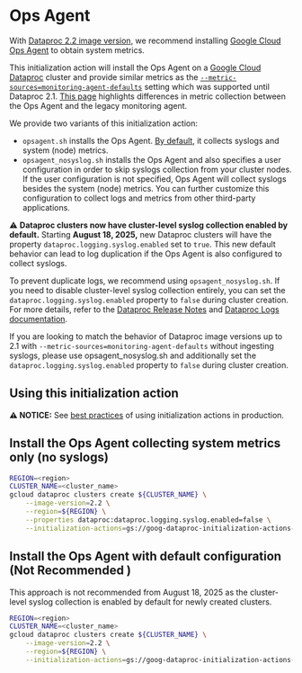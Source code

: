 # Ops Agent

With [Dataproc 2.2 image version](https://cloud.google.com/dataproc/docs/concepts/versioning/dataproc-release-2.2), we recommend installing [Google Cloud Ops Agent](https://cloud.google.com/stackdriver/docs/solutions/agents/ops-agent) to obtain system metrics. 

This initialization action will install the Ops Agent on a [Google Cloud Dataproc](https://cloud.google.com/dataproc) cluster and provide similar metrics as the [`--metric-sources=monitoring-agent-defaults`](https://cloud.google.com/dataproc/docs/guides/dataproc-metrics#monitoring_agent_metrics) setting which was supported until Dataproc 2.1.
[This page](https://cloud.google.com/monitoring/api/metrics_agent#oagent-vs-magent) highlights differences in metric collection between the Ops Agent and the legacy monitoring agent.

We provide two variants of this initialization action:
- `opsagent.sh` installs the Ops Agent. [By default](https://cloud.google.com/stackdriver/docs/solutions/agents/ops-agent/configuration#default), it collects syslogs and system (node) metrics.
- `opsagent_nosyslog.sh` installs the Ops Agent and also specifies a user configuration in order to skip syslogs collection from your cluster nodes. If the user configuration is not specified, Ops Agent will collect syslogs besides the system (node) metrics. You can further customize this configuration to collect logs and metrics from other third-party applications.

⚠️ **Dataproc clusters now have cluster-level syslog collection enabled by default.**  Starting **August 18, 2025,** new Dataproc clusters will have the property `dataproc.logging.syslog.enabled` set to `true`. This new default behavior can lead to log duplication if the Ops Agent is also configured to collect syslogs.

To prevent duplicate logs, we recommend using `opsagent_nosyslog.sh`. If you need to disable cluster-level syslog collection entirely, you can set the `dataproc.logging.syslog.enabled` property to `false` during cluster creation. For more details, refer to the [Dataproc Release Notes](https://cloud.google.com/dataproc/docs/release-notes#July_15_2025) and [Dataproc Logs documentation](https://cloud.google.com/dataproc/docs/guides/logging#cluster-logs).

If you are looking to match the behavior of Dataproc image versions up to 2.1 with `--metric-sources=monitoring-agent-defaults` without ingesting syslogs, please use opsagent_nosyslog.sh and additionally set the `dataproc.logging.syslog.enabled` property to `false` during cluster creation.

## Using this initialization action

**:warning: NOTICE:** See
[best practices](/README.md#how-initialization-actions-are-used) of using
initialization actions in production.

## Install the Ops Agent collecting system metrics only (no syslogs)

```bash
REGION=<region>
CLUSTER_NAME=<cluster_name>
gcloud dataproc clusters create ${CLUSTER_NAME} \
    --image-version=2.2 \
    --region=${REGION} \
    --properties dataproc:dataproc.logging.syslog.enabled=false \
    --initialization-actions=gs://goog-dataproc-initialization-actions-${REGION}/opsagent/opsagent_nosyslog.sh
```

## Install the Ops Agent with default configuration (Not Recommended  )
This approach is not recommended from August 18, 2025 as the cluster-level syslog collection is enabled by default for newly created clusters.

```bash
REGION=<region>
CLUSTER_NAME=<cluster_name>
gcloud dataproc clusters create ${CLUSTER_NAME} \
    --image-version=2.2 \
    --region=${REGION} \
    --initialization-actions=gs://goog-dataproc-initialization-actions-${REGION}/opsagent/opsagent.sh
```
